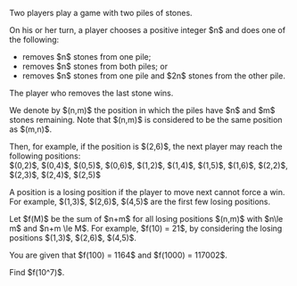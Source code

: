 <p>Two players play a game with two piles of stones.</p>
<p>On his or her turn, a player chooses a positive integer $n$ and does one of the following:</p>
<ul>
<li>removes $n$ stones from one pile;</li>
<li>removes $n$ stones from both piles; or</li>
<li>removes $n$ stones from one pile and $2n$ stones from the other pile.</li>
</ul>
<p>The player who removes the last stone wins.</p>

<p>We denote by $(n,m)$ the position in which the piles have $n$ and $m$ stones remaining. Note that $(n,m)$ is considered to be the same position as $(m,n)$.</p>

<p>Then, for example, if the position is $(2,6)$, the next player may reach the following positions:<br />
$(0,2)$, $(0,4)$, $(0,5)$, $(0,6)$, $(1,2)$, $(1,4)$, $(1,5)$, $(1,6)$, $(2,2)$, $(2,3)$, $(2,4)$, $(2,5)$</p>

<p>A position is a losing position if the player to move next cannot force a win. For example, $(1,3)$, $(2,6)$, $(4,5)$ are the first few losing positions.</p>

<p>Let $f(M)$ be the sum of $n+m$ for all losing positions $(n,m)$ with $n\le m$ and $n+m \le M$. For example, $f(10) = 21$, by considering the losing positions $(1,3)$, $(2,6)$, $(4,5)$.</p>
<p>You are given that $f(100) = 1164$ and $f(1000) = 117002$.</p>

<p>Find $f(10^7)$.</p>

